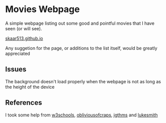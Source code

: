 # Movies Webpage
A simple webpage listing out some good and pointful movies that I have seen (or will see).
<p><a href=https://skaar513.github.io>skaar513.github.io</a></p>
Any suggetion for the page, or additions to the list itself, would be greatly appreciated

## Issues
The background doesn't load properly when the webpage is not as long as the height of the device

## References
I took some help from 
<a href=https://w3schools.com/css>w3schools</a>, 
<a href=https://camo.githubusercontent.com/9297eb33015795689442bca39f2381dc15861aeacc13abde2611f4fe391a8cf6/68747470733a2f2f692e6962622e636f2f534b62546b6a512f31322e706e67>obliviousofcraps</a>, 
<a href=https://jgthms.com/web-design-in-4-minutes>jgthms</a> and 
<a href=https://lukesmith.xyz>lukesmith</a>
